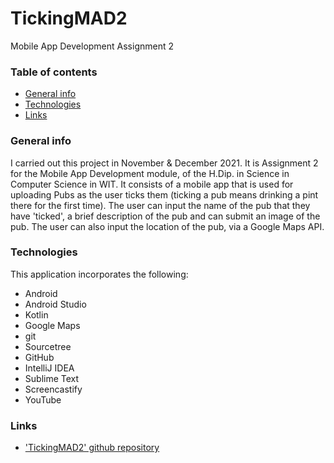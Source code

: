 # TickingMAD2
Mobile App Development Assignment 2

### Table of contents
* [General info](#general-info)
* [Technologies](#technologies)
* [Links](#links)

### General info
I carried out this project in November & December 2021. It is Assignment 2 for the Mobile App Development module, of the H.Dip. in Science in Computer Science in WIT. It consists of a mobile app that is used for uploading Pubs as the user ticks them (ticking a pub means drinking a pint there for the first time). The user can input the name of the pub that they have 'ticked', a brief description of the pub and can submit an image of the pub. The user can also input the location of the pub, via a Google Maps API.

### Technologies
This application incorporates the following:
* Android
* Android Studio
* Kotlin
* Google Maps
* git
* Sourcetree
* GitHub
* IntelliJ IDEA
* Sublime Text
* Screencastify
* YouTube

### Links
* ['TickingMAD2' github repository](https://github.com/cathalohinse/TickingMAD2)
